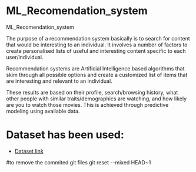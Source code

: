 # ML_Recomendation_system
ML_Recomendation_system


The purpose of a recommendation system basically is to search for content that would be interesting to an individual. It involves a number of factors to create personalised lists of useful and interesting content specific to each user/individual.

Recommendation systems are Artificial Intelligence based algorithms that skim through all possible options and create a customized list of items that are interesting and relevant to an individual.
 
These results are based on their profile, search/browsing history, what other people with similar traits/demographics are watching, and how likely are you to watch those movies. This is achieved through predictive modeling using available data.



# Dataset has been used:

* [Dataset link](https://www.kaggle.com/tmdb/tmdb-movie-metadata?select=tmdb_5000_movies.csv)

#to remove the commited git files
git reset --mixed HEAD~1